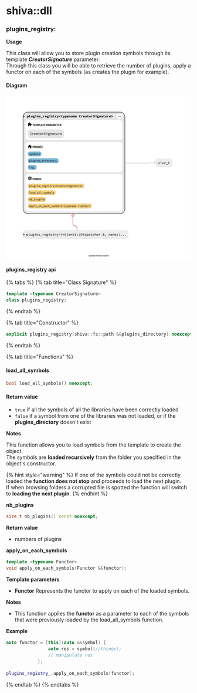 # shiva::dll

### plugins\_registry:

**Usage**

This class will allow you to store plugin creation symbols through its template _**CreatorSignature**_ parameter.  
Through this class you will be able to retrieve the number of plugins, apply a functor on each of the symbols \(as creates the plugin for example\).

#### Diagram

![](../../.gitbook/assets/plugins_registry.png)

#### plugins\_registry api

{% tabs %}
{% tab title="Class Signature" %}
```cpp
template <typename CreatorSignature>
class plugins_registry;
```
{% endtab %}

{% tab title="Constructor" %}
```cpp
explicit plugins_registry(shiva::fs::path &&plugins_directory) noexcept;
```
{% endtab %}

{% tab title="Functions" %}
#### load\_all\_symbols

```cpp
bool load_all_symbols() noexcept;
```

#### **Return value**

* `true` if all the symbols of all the libraries have been correctly loaded
* `false` if a symbol from one of the libraries was not loaded, or if the **plugins\_directory** doesn't exist

**Notes**

   This function allows you to load symbols from the template to create the object.  
   The symbols are **loaded recursively** from the folder you specified in the object's constructor.

{% hint style="warning" %}
If one of the symbols could not be correctly loaded the **function does not stop** and proceeds to load the next plugin.  
If when browsing folders a corrupted file is spotted the function will switch to **loading the next plugin**.
{% endhint %}

**nb\_plugins**

```cpp
size_t nb_plugins() const noexcept;
```

**Return value**

* numbers of plugins

**apply\_on\_each\_symbols**

```cpp
template <typename Functor>
void apply_on_each_symbols(Functor &&functor);
```

**Template parameters**

* **Functor** Represents the functor to apply on each of the loaded symbols.

**Notes**

* This function applies the **functor** as a parameter to each of the symbols that were previously loaded by the load\_all\_symbols function.

**Example**

```cpp
auto functor = [this](auto &&symbol) {
                auto res = symbol(//things);
                // manipulate res
            };

plugins_registry_.apply_on_each_symbols(functor);
```
{% endtab %}
{% endtabs %}

